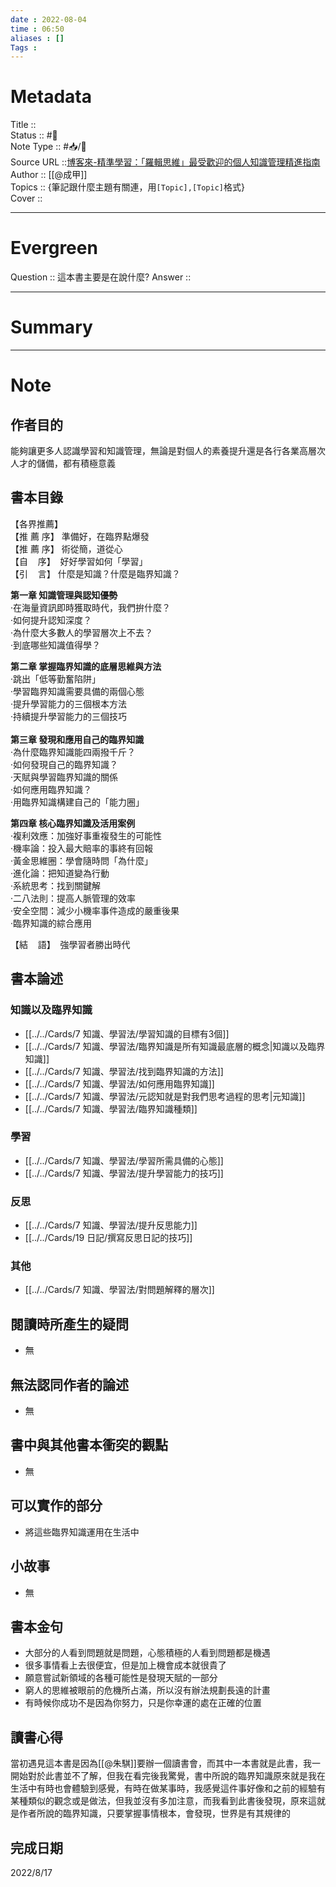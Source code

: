 ```yaml
---
date : 2022-08-04
time : 06:50
aliases : []
Tags : 
---
```

# Metadata
Title :: <br>
Status :: #🌱 <br>
Note Type :: #📥/📘 <br>
Source URL ::[博客來-精準學習：「羅輯思維」最受歡迎的個人知識管理精進指南](https://www.books.com.tw/products/0010758670)<br>
Author :: [[@成甲]]<br>
Topics :: {筆記跟什麼主題有關連，用`[Topic],[Topic]`格式}<br>
Cover ::

 
---
# Evergreen
Question :: 這本書主要是在說什麼?
Answer :: 


---

# Summary

---

# Note

## 作者目的
能夠讓更多人認識學習和知識管理，無論是對個人的素養提升還是各行各業高層次人才的儲備，都有積極意義

## 書本目錄
【各界推薦】  
【推 薦 序】 準備好，在臨界點爆發  
【推 薦 序】 術從簡，道從心  
【自    序】  好好學習如何「學習」  
【引    言】 什麼是知識？什麼是臨界知識？  
  
**第一章 知識管理與認知優勢**  
‧在海量資訊即時獲取時代，我們拚什麼？  
‧如何提升認知深度？  
‧為什麼大多數人的學習層次上不去？  
‧到底哪些知識值得學？  
  
**第二章 掌握臨界知識的底層思維與方法**  
‧跳出「低等勤奮陷阱」  
‧學習臨界知識需要具備的兩個心態          
‧提升學習能力的三個根本方法              
‧持續提升學習能力的三個技巧        
       
**第三章 發現和應用自己的臨界知識**  
‧為什麼臨界知識能四兩撥千斤？  
‧如何發現自己的臨界知識？  
‧天賦與學習臨界知識的關係  
‧如何應用臨界知識？  
‧用臨界知識構建自己的「能力圈」  
  
**第四章 核心臨界知識及活用案例**  
‧複利效應：加強好事重複發生的可能性  
‧機率論：投入最大賠率的事終有回報  
‧黃金思維圈：學會隨時問「為什麼」  
‧進化論：把知道變為行動  
‧系統思考：找到關鍵解  
‧二八法則：提高人脈管理的效率  
‧安全空間：減少小機率事件造成的嚴重後果  
‧臨界知識的綜合應用  
  
【結    語】  強學習者勝出時代

## 書本論述
### 知識以及臨界知識
- [[../../Cards/7 知識、學習法/學習知識的目標有3個]]
- [[../../Cards/7 知識、學習法/臨界知識是所有知識最底層的概念|知識以及臨界知識]]
- [[../../Cards/7 知識、學習法/找到臨界知識的方法]]
- [[../../Cards/7 知識、學習法/如何應用臨界知識]]
- [[../../Cards/7 知識、學習法/元認知就是對我們思考過程的思考|元知識]]
- [[../../Cards/7 知識、學習法/臨界知識種類]]

### 學習
- [[../../Cards/7 知識、學習法/學習所需具備的心態]]
- [[../../Cards/7 知識、學習法/提升學習能力的技巧]]

### 反思
- [[../../Cards/7 知識、學習法/提升反思能力]]
- [[../../Cards/19 日記/撰寫反思日記的技巧]]

### 其他
- [[../../Cards/7 知識、學習法/對問題解釋的層次]]

## 閱讀時所產生的疑問
- 無

## 無法認同作者的論述
- 無

## 書中與其他書本衝突的觀點
- 無

## 可以實作的部分
- 將這些臨界知識運用在生活中

## 小故事
- 無

## 書本金句
- 大部分的人看到問題就是問題，心態積極的人看到問題都是機遇
- 很多事情看上去很便宜，但是加上機會成本就很貴了
- 願意嘗試新領域的各種可能性是發現天賦的一部分
- 窮人的思維被眼前的危機所占滿，所以沒有辦法規劃長遠的計畫
- 有時候你成功不是因為你努力，只是你幸運的處在正確的位置

## 讀書心得
當初遇見這本書是因為[[@朱騏]]要辦一個讀書會，而其中一本書就是此書，我一開始對於此書並不了解，但我在看完後我驚覺，書中所說的臨界知識原來就是我在生活中有時也會體驗到感覺，有時在做某事時，我感覺這件事好像和之前的經驗有某種類似的觀念或是做法，但我並沒有多加注意，而我看到此書後發現，原來這就是作者所說的臨界知識，只要掌握事情根本，會發現，世界是有其規律的

## 完成日期
2022/8/17
